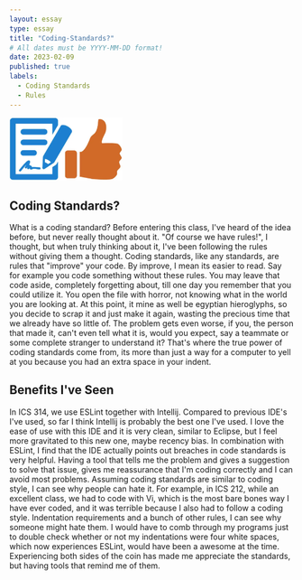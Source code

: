 ```yaml
---
layout: essay
type: essay
title: "Coding-Standards?"
# All dates must be YYYY-MM-DD format!
date: 2023-02-09
published: true
labels:
  - Coding Standards
  - Rules
---
```


<img width="200px" class="rounded float-start pe-4" src="../img/Coding-Standards/img.png">

## Coding Standards?
What is a coding standard? Before entering this class, I've heard of the idea before, but never really thought about it. "Of course we have rules!", I thought, but when truly thinking about it, I've been following the rules without giving them a thought. Coding standards, like any standards, are rules that "improve" your code. By improve, I mean its easier to read. Say for example you code something without these rules. You may leave that code aside, completely forgetting about, till one day you remember that you could utilize it. You open the file with horror, not knowing what in the world you are looking at. At this point, it mine as well be egyptian hieroglyphs, so you decide to scrap it and just make it again, wasting the precious time that we already have so little of. The problem gets even worse, if you, the person that made it, can't even tell what it is, would you expect, say a teammate or some complete stranger to understand it? That's where the true power of coding standards come from, its more than just a way for a computer to yell at you because you had an extra space in your indent. 

## Benefits I've Seen
In ICS 314, we use ESLint together with Intellij. Compared to previous IDE's I've used, so far I think Intellij is probably the best one I've used. I love the ease of use with this IDE and it is very clean, similar to Eclipse, but I feel more gravitated to this new one, maybe recency bias. In combination with ESLint, I find that the IDE actually points out breaches in code standards is very helpful. Having a tool that tells me the problem and gives a suggestion to solve that issue, gives me reassurance that I'm coding correctly and I can avoid most problems. Assuming coding standards are similar to coding style, I can see why people can hate it. For example, in ICS 212, while an excellent class, we had to code with Vi, which is the most bare bones way I have ever coded, and it was terrible because I also had to follow a coding style. Indentation requirements and a bunch of other rules, I can see why someone might hate them. I would have to comb through my programs just to double check whether or not my indentations were four white spaces, which now experiences ESLint, would have been a awesome at the time. Experiencing both sides of the coin has made me appreciate the standards, but having tools that remind me of them.

